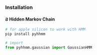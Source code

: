 

### Installation 
#### &#x03e8; Hidden Markov Chain
```python 
# for apple silicon to work with HMM
pip install pyhhmm 

# import 
from pyhhmm.gaussian import GaussianHMM
```

